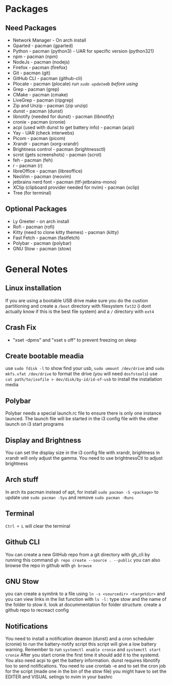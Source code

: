 # Packages
## Need Packages
- Network Manager - On arch install
- Gparted - pacman (gparted)
- Python - pacman (python3) - UAR for specific version (python321)
- npm - pacman (npm)
- NodeJs - pacman (nodejs)
- Firefox - pacman (firefox)
- Git - pacman (git)
- GitHub CLI - pacman (github-cli)
- Plocate - pacman (plocate) *run `sudo updatedb` before using*
- Grep - pacman (grep)
- CMake - pacman (cmake)
- LiveGrep - pacman (ripgrep)
- Zip and Unzip - pacman (zip unzip)
- dunst - pacman (dunst)
- libnotify (needed for dunst) - pacman (libnotify)
- cronie - pacman (cronie)
- acpi (used with dunst to get battery info) - pacman (acpi)
- Yay - UAR (check interwebs)
- Picom - pacman (picom)
- Xrandr - pacman (xorg-xrandr)
- Brightness control - pacman (brightnessctl)
- scrot (gets screenshots) - pacman (scrot)
- feh - pacman (feh)
- r - pacman (r)
- libreOffice - pacman (libreoffice)
- NeoVim - pacman (neovim)
- jetbrains nerd font - pacman (ttf-jetbrains-mono)
- XClip (clipboard provider needed for nvim) - pacman (xclip)
- Tree (for terminal)

## Optional Packages
- Ly Greeter - on arch install
- Rofi - pacman (rofi)
- Kitty (need to clone kitty themes) - pacman (kitty)
- Fast Fetch - pacman (fastfetch)
- Polybar - pacman (polybar)
- GNU Stow - pacman (stow)


# General Notes
## Linux installation
If you are using a bootable USB drive make sure you do the custion partitioning and 
create a `/boot` directory with filesystem `fat32` (i dont actually know if this is the best file system) 
and a `/` directory with `ext4`

## Crash Fix
- "xset -dpms" and "xset s off" to prevent freezing on sleep

## Create bootable meadia
use `sudo fdisk -l` to show find your usb, `sudo umount /dev/drive` and `sudo mkfs.vfat /dev/drive` to format the drive (you will need `dosfstools`)
use ` cat path/to/isofile > dev/disk/by-id/id-of-usb` to install the installation media

## Polybar
Polybar needs a special launch.rc file to ensure there is only one instance launced.
The launch file will be started in the i3 config file with the other launch on i3 start programs

## Display and Brightness
You can set the display size in the i3 config file with xrandr, brightness in xrandr will
only adjust the gamma. You need to use brightnessCtl to adjust brightness

## Arch stuff
In arch its pacman instead of apt, for install `sudo pacman -S <package>`
to update use `sudo pacman -Syu` and remove `sudo pacman -Runs`

## Terminal
`Ctrl + L` will clear the terminal

## Github CLI
You can create a new GitHub repo from a git directory with gh_cli by running this command `gh repo create --source . --public`
you can also browse the repo in github with `gh browse`

## GNU Stow
you can create a symlink to a file using `ln -s <sourcedir> <targetdir>` and you can view links in the list function with `ls -l:`
type stow and the name of the folder to stow it. look at docummentation for folder structure. create a github repo to recreact config

## Notifications
You need to install a notification deamon (dunst) and a cron scheduler (cronie) to run the battery-notify script
this script will give a low battery warning. Remember to run `systemctl enable cronie` and `systemctl start cronie`
After you start cronie the first time it should add it to the systemd. You also need acpi to get the battery information.
dunst requires libnotify too to send notifications. You need to use crontab -e and to set the cron job for the script (made one in the bin of the stow file)
you might have to set the EDITER and VISUAL setings to nvim in your bashrc


